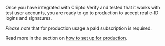 Once you have integrated with Criipto Verify and tested that it works with test user accounts, you are ready to go to production to accept real e-ID logins and signatures.

_Please note_ that for production usage a paid subscription is required.

Read more in the section on [how to set up for production](how-to/get-ready-for-production).